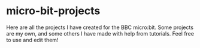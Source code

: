 # micro-bit-projects
Here are all the projects I have created for the BBC micro:bit.
Some projects are my own, and some others I have made with help from tutorials.
Feel free to use and edit them!
